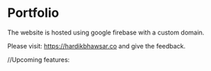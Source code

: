 # Portfolio

The website is hosted using google firebase with a custom domain. 

Please visit: https://hardikbhawsar.co and give the feedback.

//Upcoming features:

